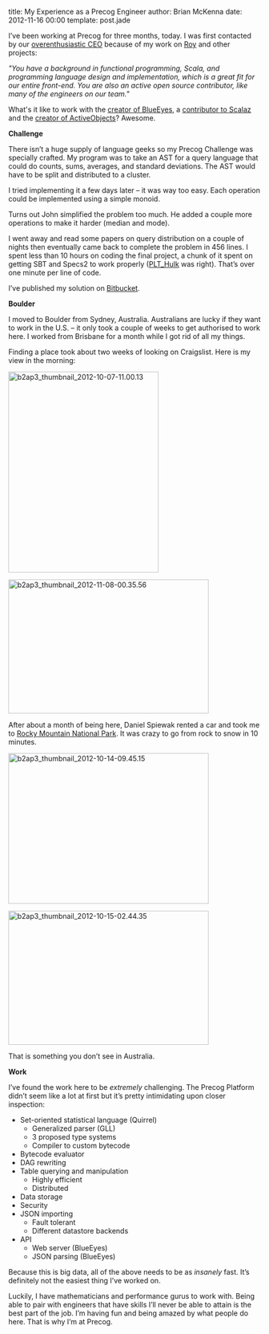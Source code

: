 title: My Experience as a Precog Engineer
author: Brian McKenna
date: 2012-11-16 00:00
template: post.jade

<p>I&#8217;ve been working at Precog for three months, today. I was first contacted by our <a href="blog-precog-2/entry/do-you-have-what-it-takes-to-be-a-precog-engineer">overenthusiastic CEO</a> because of my work on <a href="http://roy.brianmckenna.org/">Roy</a> and other projects:</p>
<p><em>"You have a background in functional programming, Scala, and programming language design and implementation, which is a great fit for our entire front-end. You are also an active open source contributor, like many of the engineers on our team." </em></p>
<p>What's it like to work with the <a href="https://github.com/jdegoes/blueeyes">creator of BlueEyes</a>, a <a href="https://github.com/nuttycom/scalaz">contributor to Scalaz</a> and the <a href="https://twitter.com/djspiewak">creator of ActiveObjects</a>? Awesome.</p>
<p><strong>Challenge </strong></p>
<p>There isn&#8217;t a huge supply of language geeks so my Precog Challenge was specially crafted. My program was to take an AST for a query language that could do counts, sums, averages, and standard deviations. The AST would have to be split and distributed to a cluster.</p>
<p>I tried implementing it a few days later &#8211; it was way too easy. Each operation could be implemented using a simple monoid.</p>
<p>Turns out John simplified the problem too much. He added a couple more operations to make it harder (median and mode).</p>
<p>I went away and read some papers on query distribution on a couple of nights then eventually came back to complete the problem in 456 lines. I spent less than 10 hours on coding the final project, a chunk of it spent on getting SBT and Specs2 to work properly (<a href="https://twitter.com/PLT_Hulk/status/268520848451833857">PLT_Hulk</a> was right). That&#8217;s over one minute per line of code.</p>
<p>I&#8217;ve published my solution on <a href="https://bitbucket.org/puffnfresh/querylang">Bitbucket</a>.</p>
<p><strong>Boulder </strong></p>
<p>I moved to Boulder from Sydney, Australia. Australians are lucky if they want to work in the U.S. &#8211; it only took a couple of weeks to get authorised to work here. I worked from Brisbane for a month while I got rid of all my things.</p>
<p>Finding a place took about two weeks of looking on Craigslist. Here is my view in the morning:</p>
<p><a href="http://blog.precog.com/?attachment_id=75" rel="attachment wp-att-75"><img class="alignnone size-full wp-image-75" alt="b2ap3_thumbnail_2012-10-07-11.00.13" src="http://blog.precog.com/wp-content/uploads/2012/12/b2ap3_thumbnail_2012-10-07-11.00.13.jpeg" width="300" height="400" /></a></p>
<p><a href="http://blog.precog.com/?attachment_id=76" rel="attachment wp-att-76"><img class="alignnone size-full wp-image-76" alt="b2ap3_thumbnail_2012-11-08-00.35.56" src="http://blog.precog.com/wp-content/uploads/2012/12/b2ap3_thumbnail_2012-11-08-00.35.56.jpeg" width="400" height="267" /></a></p>
<p>After about a month of being here, Daniel Spiewak rented a car and took me to <a href="http://www.nps.gov/romo/index.htm">Rocky Mountain National Park</a>. It was crazy to go from rock to snow in 10 minutes.</p>
<p><a href="http://blog.precog.com/?attachment_id=77" rel="attachment wp-att-77"><img class="alignnone size-full wp-image-77" alt="b2ap3_thumbnail_2012-10-14-09.45.15" src="http://blog.precog.com/wp-content/uploads/2012/12/b2ap3_thumbnail_2012-10-14-09.45.15.jpeg" width="400" height="300" /></a></p>
<p><a href="http://blog.precog.com/?attachment_id=78" rel="attachment wp-att-78"><img class="alignnone size-full wp-image-78" alt="b2ap3_thumbnail_2012-10-15-02.44.35" src="http://blog.precog.com/wp-content/uploads/2012/12/b2ap3_thumbnail_2012-10-15-02.44.35.jpeg" width="400" height="267" /></a></p>
<p>That is something you don&#8217;t see in Australia.</p>
<p><strong>Work </strong></p>
<p>I&#8217;ve found the work here to be <em>extremely</em> challenging. The Precog Platform didn&#8217;t seem like a lot at first but it&#8217;s pretty intimidating upon closer inspection:</p>
<ul>
<li>Set-oriented statistical language (Quirrel)
<ul>
<li>Generalized parser (GLL)</li>
<li>3 proposed type systems</li>
<li>Compiler to custom bytecode</li>
</ul>
</li>
<li>Bytecode evaluator</li>
<li>DAG rewriting</li>
<li>Table querying and manipulation
<ul>
<li>Highly efficient</li>
<li>Distributed</li>
</ul>
</li>
<li>Data storage</li>
<li>Security</li>
<li>JSON importing
<ul>
<li>Fault tolerant</li>
<li>Different datastore backends</li>
</ul>
</li>
<li>API
<ul>
<li>Web server (BlueEyes)</li>
<li>JSON parsing (BlueEyes)</li>
</ul>
</li>
</ul>
<p>Because this is big data, all of the above needs to be as <em>insanely</em> fast. It&#8217;s definitely not the easiest thing I&#8217;ve worked on.</p>
<p>Luckily, I have mathematicians and performance gurus to work with. Being able to pair with engineers that have skills I&#8217;ll never be able to attain is the best part of the job. I&#8217;m having fun and being amazed by what people do here. That is why I&#8217;m at Precog.</p>